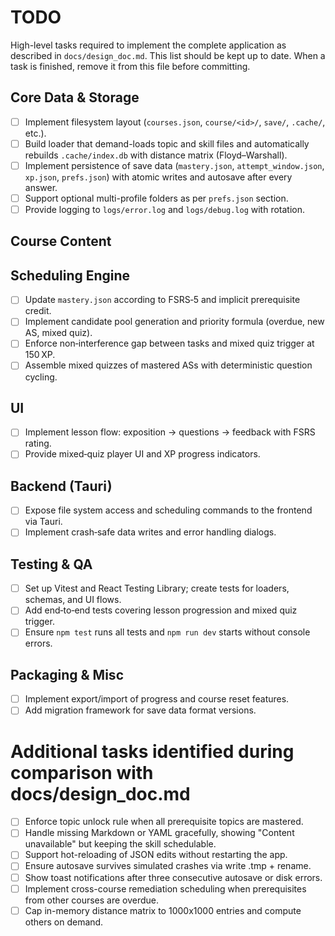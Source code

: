 # TODO

High-level tasks required to implement the complete application as described in `docs/design_doc.md`.
This list should be kept up to date.  When a task is finished, remove it from this
file before committing.

## Core Data & Storage
- [ ] Implement filesystem layout (`courses.json`, `course/<id>/`, `save/`, `.cache/`, etc.).
- [ ] Build loader that demand-loads topic and skill files and automatically rebuilds `.cache/index.db` with distance matrix (Floyd–Warshall).
- [ ] Implement persistence of save data (`mastery.json`, `attempt_window.json`, `xp.json`, `prefs.json`) with atomic writes and autosave after every answer.
- [ ] Support optional multi-profile folders as per `prefs.json` section.
- [ ] Provide logging to `logs/error.log` and `logs/debug.log` with rotation.

## Course Content

## Scheduling Engine
- [ ] Update `mastery.json` according to FSRS‑5 and implicit prerequisite credit.
- [ ] Implement candidate pool generation and priority formula (overdue, new AS, mixed quiz).
- [ ] Enforce non‑interference gap between tasks and mixed quiz trigger at 150 XP.
- [ ] Assemble mixed quizzes of mastered ASs with deterministic question cycling.

## UI
- [ ] Implement lesson flow: exposition → questions → feedback with FSRS rating.
- [ ] Provide mixed‑quiz player UI and XP progress indicators.

## Backend (Tauri)
- [ ] Expose file system access and scheduling commands to the frontend via Tauri.
- [ ] Implement crash‑safe data writes and error handling dialogs.

## Testing & QA
- [ ] Set up Vitest and React Testing Library; create tests for loaders, schemas, and UI flows.
- [ ] Add end‑to‑end tests covering lesson progression and mixed quiz trigger.
- [ ] Ensure `npm test` runs all tests and `npm run dev` starts without console errors.

## Packaging & Misc
- [ ] Implement export/import of progress and course reset features.
- [ ] Add migration framework for save data format versions.
# Additional tasks identified during comparison with docs/design_doc.md
- [ ] Enforce topic unlock rule when all prerequisite topics are mastered.
- [ ] Handle missing Markdown or YAML gracefully, showing "Content unavailable" but keeping the skill schedulable.
- [ ] Support hot-reloading of JSON edits without restarting the app.
- [ ] Ensure autosave survives simulated crashes via write .tmp + rename.
- [ ] Show toast notifications after three consecutive autosave or disk errors.
- [ ] Implement cross-course remediation scheduling when prerequisites from other courses are overdue.
- [ ] Cap in-memory distance matrix to 1000x1000 entries and compute others on demand.
